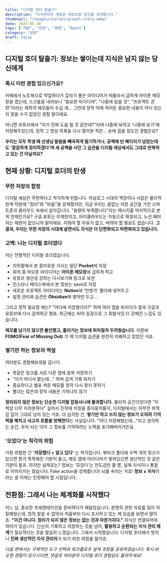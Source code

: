 ```yaml
---
title: "디지털 호더 탈출기"
description: "지식관리의 새로운 세상으로 당신을 초대합니다."
thumbnail: "/images/stories/growth-story.webp"
date: 2025-05-30
tags: ["개발", "성장", "경험", "React"]
category: "성장"
draft: false
---
```


## 디지털 호더 탈출기: 정보는 쌓이는데 지식은 남지 않는 당신에게

### 혹시 이런 경험 있으신가요?

카페에서 노트북으로 작업하다가 갑자기 좋은 아이디어가 떠올라서 급하게 아이폰 메모장을 켰는데, 스크롤을 내려보니 "중요한 아이디어", "나중에 읽을 것", "프로젝트 관련"이라는 제목의 메모들이 수십 개... 그런데 정작 어제 적어둔 중요한 내용이 어디 있는지 찾을 수가 없었던 경험 말이에요.

아니면 유튜브에서 "이거 진짜 도움 될 것 같은데?"라며 나중에 보려고 '나중에 보기'에 저장해두었는데, 정작 그 영상 목록을 다시 열어본 적은... 손에 꼽을 정도인 경험은요?

**우리는 모두 학생 때 선생님 말씀을 빼곡하게 필기하거나, 공책에 빈 페이지가 남았는데도 '깔끔하게 정리하겠다'며 새 공책을 사던 그 습관을 디지털 세상에서도 그대로 반복하고 있는 건 아닐까요?**

## 현재 상황: 디지털 호더의 탄생

### 무한 저장의 함정

디지털 세상은 무한하다고 착각하게 만듭니다. 아날로그 시대의 책장이나 서랍은 물리적 한계 덕분에 "정리"와 "비움"을 강제했지만, 지금 우리는 끝없는 저장 공간을 가진 스마트폰과 클라우드 속에서 살아갑니다.
"용량이 부족합니다"라는 메시지를 마지막으로 본 게 언제인가요? 구글 포토는 무제한이고, 아이클라우드는 자동으로 확장되고, 노션 페이지는 제한이 없으니까 말이에요. 지워야 할 이유가 없고, 버려야 할 필요도 없습니다.
**그 결과, 우리는 무한 저장의 시대에 살면서도 지식은 더 단편화되고 파편화되고 있습니다.**

### 고백: 나는 디지털 호더였다

저는 전형적인 디지털 호더였습니다.

- 지하철에서 본 흥미로운 기사는 일단 **Pocket**에 저장
- 회의 중 떠오른 아이디어는 **아이폰 메모장**에 급하게 적고
- 유튜브 생산성 강의는 다시보기에 링크로 보관
- 인스타나 페이스북에서 본 정보는 save로 저장
- 새로운 프로젝트 아이디어는 **Notion**에 '언젠가' 폴더에 넣어두고
- 일정 관리와 습관은 **Obsidian**에 쌓아만 두고...

그리고 정작 필요할 때는? "어디에 저장했더라?" 하며 여러 앱을 뒤지다가 결국 구글과 유튜브에 다시 검색하곤 했죠.
최근에는 AI의 등장으로 그 휘발서잉 더 강해진 느낌도 있습니다. 

**메모를 남기지 않으면 불안했고, 흘러가는 정보에 뒤처질까 두려웠습니다.** 이른바 **FOMO(Fear of Missing Out)** 가 제 디지털 습관을 완전히 지배하고 있었던 거죠.
### 쌓기만 하는 정보의 역설

여러분도 경험해보셨을 겁니다.

- 똑같은 링크를 서로 다른 앱에 중복 저장하기
- "이거 어디서 봤는데..." 하며 검색 기록 뒤지기
- 중요하다고 별표 쳐둔 메모를 정작 다시 찾지 못하기
- 폴더는 많은데 정작 내용은 기억나지 않기

**정리되지 않은 정보는 단순한 디지털 잡동사니에 불과합니다.**
물리적 공간이었다면 "이 책상 너무 지저분하다" 싶어서 진작에 치웠을 종이뭉치들이, 디지털에서는 아무런 죄책감 없이 그대로 남아 있는 거죠.
더 심각한 건, **쌓기만 하고 쓰지 않는 정보가 오히려 기억력을 해치고 사고의 흐름을 방해한다**는 사실입니다. "어디 저장해뒀는데..."라고 생각하는 순간, 우리 뇌는 이미 그 정보를 기억하려는 노력을 포기해버리거든요.

### '모았다'는 착각의 위험

가장 위험한 건 **'저장했다 = 알고 있다'** 는 착각입니다.
북마크 폴더에 수백 개의 링크가 있으면 뭔가 똑똑해진 기분이 들고, 메모 앱에 아이디어가 쌓여있으면 생산적인 것 같은 기분이 들죠. 하지만 실제로는? 정보는 '모았다'는 안도감만 줄 뿐, 실제 지식이나 통찰로 이어지지는 않습니다.
Fake action을 강제합니다! 뇌를 속이는 거죠!
**정보 ≠ 지식**이라는 걸 이제는 인정해야 할 시점입니다.
## 전환점: 그래서 나는 체계화를 시작했다

어느 날, 중요한 프레젠테이션을 준비하다가 깨달았습니다. 분명히 관련 자료를 많이 저장해뒀는데, 정작 찾을 수 없어서 처음부터 다시 조사하고 있는 제 모습을 보면서 말이죠.
**"이건 아니다. 정리가 되지 않은 정보는 없는 것과 마찬가지다."**
지식은 연결되어야 의미가 있습니다. 단순히 기록하고 저장하는 것을 넘어, **활용하고 순환되는 지식 관리 체계**가 필요하다는 것을 절실히 느꼈습니다.
그래서 시작했습니다. 디지털 호더에서 벗어나 **진짜 생산적인 지식 관리자**가 되기 위한 여정을 말이죠.

_다음 편에서는 구체적인 도구 선택과 워크플로우 설계 과정을 공유하겠습니다. 혹시 비슷한 경험이 있으시다면, 댓글로 여러분의 디지털 호더 경험담도 들려주세요!_